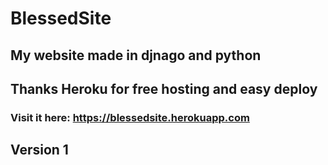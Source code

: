 # BlessedSite
## My website made in djnago and python 

## Thanks Heroku for free hosting and easy deploy 
### Visit it here: https://blessedsite.herokuapp.com

## Version 1